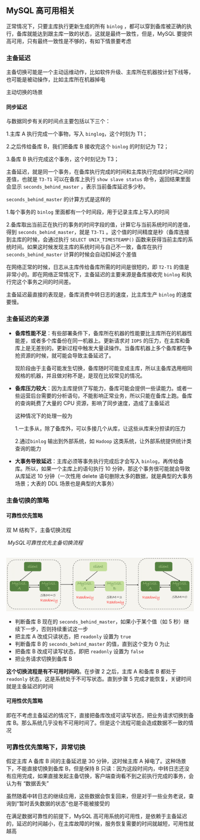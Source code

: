 ## MySQL 高可用相关

正常情况下，只要主库执行更新生成的所有 `binlog` ，都可以穿到备库被正确的执行，备库就能达到跟主库一致的状态，这就是最终一致性，但是，MySQL 要提供高可用，只有最终一致性是不够的，有如下情景要考虑

### 主备延迟

主备切换可能是一个主动运维动作，比如软件升级、主库所在机器按计划下线等，也可能是被动操作，比如主库所在机器掉电

主动切换的场景

#### 同步延迟

与数据同步有关的时间点主要包括以下三个：

1.主库 A 执行完成一个事物，写入 `binglog`，这个时刻为 T1；

2.之后传给备库 B，我们把备库 B 接收完这个 `binlog` 的时刻记为 T2；

3.备库 B 执行完成这个事务，这个时刻记为 T3；

主备延迟，就是同一个事务，在备库执行完成的时间和主库执行完成的时间之间的差值，也就是 `T3-T1` 可以在备库上执行 `show slave status` 命令，返回结果里面会显示 `seconds_behind_master` ，表示当前备库延迟多少秒。

`seconds_behind_master` 的计算方式是这样的

1.每个事务的 `binlog` 里面都有一个时间段，用于记录主库上写入的时间

2.备库取出当前正在执行的事务的时间字段的值，计算它与当前系统时间的差值，得到 `seconds_behind_master`，就是 `T3-T1` 。这个值的时间精度是秒（备库连接到主库的时候，会通过执行 `SELECT UNIX_TIMESTEAMP()` 函数来获得当前主库的系统时间。如果这时候发现主库的系统时间与自己不一致，备库在执行 `seconds_behind_master` 计算的时候会自动扣掉这个差值

在网络正常的时候，日志从主库传给备库所需的时间是很短的，即 `T2-T1` 的值是非常小的。即在网络正常情况下，主备延迟的主要来源是备库接收完 `binlog` 和执行完这个事务之间的时间差。

主备延迟最直接的表现是，备库消费中转日志的速度，比主库生产 `binlog` 的速度要慢。

### 主备延迟的来源

* **备库性能不足**：有些部署条件下，备库所在机器的性能要比主库所在的机器性能差，或者多个库备份在同一机器上。更新请求对 `IOPS` 的压力，在主库和备库上是无差别的。更新过程中触发大量读操作。当备库机器上多个备库都在争抢资源的时候，就可能会导致主备延迟了。

  现阶段由于主备可能发生切换，备库随时可能变成主库，所以主备库选用相同规格的机器，并且做对称不是，是现在比较常见的情况。

* **备库压力较大**：因为主库提供了写能力，备库可能会提供一些读能力。或者一些运营后台需要的分析语句，不能影响正常业务，所以只能在备库上跑。备库的查询耗费了大量的 CPU 资源，影响了同步速度，造成了主备延迟

  这种情况下的处理一般为

  1.一主多从，除了备库外，可以多接几个从库，让这些从库来分担读的压力

  2.通过`binlog` 输出到外部系统，如 `Hadoop` 这类系统，让外部系统提供统计类查询的能力

* **大事务导致延迟**：主库必须等事务执行完成后才会写入 `binlog`，再传给备库。所以，如果一个主库上的语句执行 10 分钟，那这个事务很可能就会导致从库延迟 10 分钟（一次性用 delete 语句删除太多的数据，就是典型的大事务场景；大表的 DDL 场景也是典型的大事务）

### 主备切换的策略

#### 可靠性优先策略

双 M 结构下，主备切换流程

​	*MySQL可靠性优先主备切换流程*

​	![](../Images/Performance/MySQL可靠性优先主备切换流程.png)

* 判断备库 B 现在的 `seconds_behind_master`，如果小于某个值（如 5 秒）继续下一步，否则持续重试这一步
* 把主库 A 改成只读状态，把 `readonly` 设置为 `true`
* 判断备库 B 的 `seconds_behind_master` 的值，直到这个变为 0 为止
* 把备库 B 改成可读写状态，即把 `readonly` 设置为 `false`
* 把业务请求切换到备库 B

**这个切换流程是有不可用时间的**。在步骤 2 之后，主库 A 和备库 B 都处于 `readonly` 状态，这是系统处于不可写状态。直到步骤 5 完成才能恢复，关键时间就是主备延迟的时间

#### 可用性优先策略

即在不考虑主备延迟的情况下，直接把备库改成可读写状态，把业务请求切换到备库 B。那么系统几乎没有不可用时间了。但是这个流程可能会造成数据不一致的情况

### 可靠性优先策略下，异常切换

假定主库 A 备库 B 间的主备延迟是 30 分钟，这时候主库 A 掉电了。这种场景下，不能直接切换到备库 B，但是保持 B 只读：因为这段时间内，中转日志还没有应用完成，如果直接发起主备切换，客户端查询看不到之前执行完成的事务，会认为有 “数据丢失”

虽然随着中转日志的继续应用，这些数据会恢复回来，但是对于一些业务老说，查询到“暂时丢失数据的状态”也是不能被接受的

在满足数据可靠性的前提下，MySQL 高可用系统的可用性，是依赖于主备延迟的，延迟的时间越小，在主库故障的时候，服务恢复需要的时间就越短，可用性就越高

